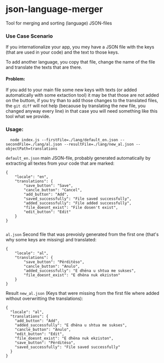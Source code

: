 # json-language-merger
Tool for merging and sorting (language) JSON-files

### Use Case Scenario
If you internationalize your app, you mey have a JSON file with the keys (that are used in your code) and the text to those keys.

To add another language, you copy that file, change the name of the file and translate the texts that are there.

#### Problem:
If you add to your main file some new keys with texts (or added automatically with some extaction tool) it may be that those are not added on the buttom, if you try than to add those changes to the translated files, the `git diff` will not help (becaouse by translating the new file, you changed anyway every line) in that case you will need something like this tool what we provide.

### Usage:
```
  node index.js --firstFile=./lang/default_en.json --secondFile=./lang/al.json --resultFile=./lang/new_al.json --objectPath=translations
```
`default_en.json` main JSON-file, probably generated automatically by extracting all textes from your code that are marked:

```
{
    "locale": "en",
    "translations": {
        "save_button": "Save",
        "cancle_button": "Cancel",
        "add_button": "Add",
        "saved_successfully": "File saved successfully",
        "added_successfully": "File added successfully",
        "file_doesnt_exist": "File dosen't exist",
        "edit_button": "Edit"
    }
}
    
```

`al.json` Second file that was prevoisly generated from the first one (that's why some keys are missing) and translated:

```
{
    "locale": "al",
    "translations": {
        "save_button": "Përditëso",
        "cancle_button": "Anulo",
        "added_successfully": "E dhëna u shtua me sukses",
        "file_doesnt_exist": "E dhëna nuk ekziston"
    }
}
```

Result `new_al.json` (Keys that were missing from the first file where added without overwritting the translations):

```
{
  "locale": "al",
  "translations": {
    "add_button": "Add",
    "added_successfully": "E dhëna u shtua me sukses",
    "cancle_button": "Anulo",
    "edit_button": "Edit",
    "file_doesnt_exist": "E dhëna nuk ekziston",
    "save_button": "Përditëso",
    "saved_successfully": "File saved successfully"
  }
}
```
